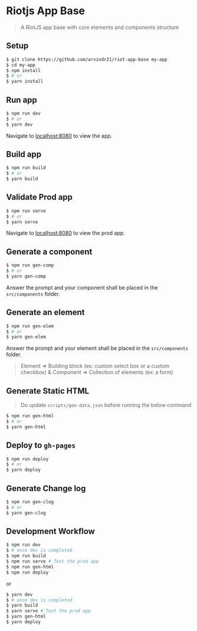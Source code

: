 # Riotjs App Base

> A RiotJS app base with core elements and components structure

## Setup

```bash
$ git clone https://github.com/arvindr21/riot-app-base my-app
$ cd my-app
$ npm install 
$ # or
$ yarn install
```
## Run app

```bash
$ npm run dev 
$ # or
$ yarn dev
```
Navigate to [localhost:8080](http://localhost:8080) to view the app.

## Build app
```bash
$ npm run build
$ # or
$ yarn build
```

## Validate Prod app
```bash
$ npm run serve
$ # or
$ yarn serve
```

Navigate to [localhost:8080](http://localhost:8080) to view the prod app.

## Generate a component
```bash
$ npm run gen-comp
$ # or
$ yarn gen-comp
```

Answer the prompt and your component shall be placed in the `src/components` folder.

## Generate an element
```bash
$ npm run gen-elem
$ # or
$ yarn gen-elem
```

Answer the prompt and your element shall be placed in the `src/components` folder.

> Element => Building block (ex: custom select box or a custom checkbox) & Component => Collection of elements (ex: a form)

## Generate Static HTML
> Do update `scripts/gen-data.json` before running the below command

```bash
$ npm run gen-html
$ # or
$ yarn gen-html
```

## Deploy to `gh-pages`

```bash
$ npm run deploy
$ # or
$ yarn deploy
```

## Generate Change log

```bash
$ npm run gen-clog
$ # or
$ yarn gen-clog
```

## Development Workflow
```bash
$ npm run dev
$ # once dev is completed
$ npm run build
$ npm run serve # Test the prod app
$ npm run gen-html
$ npm run deploy
```
or
```bash
$ yarn dev
$ # once dev is completed
$ yarn build
$ yarn serve # Test the prod app
$ yarn gen-html
$ yarn deploy
```
